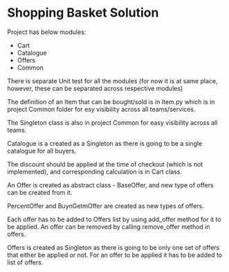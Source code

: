 # Shopping Basket Solution

Project has below modules:
* Cart
* Catalogue
* Offers
* Common

There is separate Unit test for all the modules (for now it is at same place, however, these can be separated across respective modules)

The definition of an Item that can be bought/sold is in Item.py which is in project Common folder for esy visibility across all teams/services.

The Singleton class is also in project Common for easy visibility across all teams.

Catalogue is a created as a Singleton as there is going to be a single catalogue for all buyers.

The discount should be applied at the time of checkout (which is not implemented), and corresponding calculation is in Cart class.

An Offer is created as abstract class - BaseOffer, and new type of offers can be created from it.

PercentOffer and BuynGetmOffer are created as new types of offers.

Each offer has to be added to Offers list by using add_offer method for it to be applied. An offer can be removed by calling remove_offer method in offers.

Offers is created as Singleton as there is going to be only one set of offers that either be applied or not. For an offer to be applied it has to be added to list of offers.










